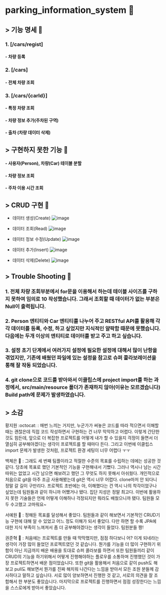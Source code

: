 # parking_information_system :car:
## > 기능 명세 :page_with_curl:
### 1. [/cars/regist]    
#### - 차량 등록 
### 2. [/cars] 
#### - 전체 차량 조회
### 3. [/cars/{carId}] 
#### - 특정 차량 조회
#### - 차량 정보 추가(주차된 구역)
#### - 출차 (차량 데이터 삭제)


## > 구현하지 못한 기능 :see_no_evil:
#### - 사용자(Person), 차량(Car) 테이블 분할
#### - 차량 정보 조회  
#### - 주차 이용 시간 조회


## > CRUD 구현 :pushpin:

* 데이터 생성(Create)
![image](https://user-images.githubusercontent.com/85923524/170958888-0d0234f0-5d84-40e2-8bb5-63f6297974bc.png)


* 데이터 조회(Read) 
![image](https://user-images.githubusercontent.com/85923524/170964409-cc8bfd5c-00cc-40e5-94b5-2c3536096b4e.png)


* 데이터 정보 수정(Update)
![image](https://user-images.githubusercontent.com/85923524/170972159-3554c70c-8739-4ebb-8960-271988ecd5d5.png)


* 데이터 추가(Insert)
![image](https://user-images.githubusercontent.com/85923524/170965454-e6d6e41b-588f-49a2-a902-f1dd2b129e80.png)


* 데이터 삭제(Delete)
![image](https://user-images.githubusercontent.com/85923524/170965961-30a73b75-44f2-4859-9288-256ce461075c.png)




##  > Trouble Shooting :fishing_pole_and_fish:
### 1. 전체 차량 조회부분에서 for문을 이용해서 하는데 테이블 사이즈를 구하지 못하여 임의로 10 작성했습니다. 그래서 조회할 때 데이터가 없는 부분은 Null이 출력됩니다.   

### 2. Person 엔티티와 Car 엔티티를 나누어 주고 RESTful API를 활용해 각각 데이터를 등록, 수정, 하고 싶었지만 지식적인 얄팍함 때문에 못했습니다. 다음에는 두개 이상의 엔티티로 데이터를 받고 주고 하고 싶습니다.   

### 3. 설정 초기 단계에서 여러가지 설정에 필요한 설정에 대해서 많이 난항을 겪었지만, 기존에 배웠던 파일에 있는 설정을 참고로 슈퍼 콜라보레이션을 통해 잘 작동 되었습니다.   

### 4. git clone으로 코드를 받아와서 이클립스에 project import를 하는 과정에서, src/main/resource 폴더가 존재하지 않아(이유는 모르겠습니다) Build path에 문제가 발생하였습니다. 



## > 소감

황지원 :octocat: : 매번 느끼는 거지만, 누군가가 써놓은 코드를 따라 적으면서 이해할 때는 괜찮은데 직접 코드 작성하면서 구현하는 건 너무 막막하고 어렵다. 이렇게 간단한 것도 힘든데, 앞으로 더 복잡한 프로젝트를 어떻게 내가 할 수 있을지 걱정이 들면서 더 열심히 공부해야겠다는 생각이 프로젝트를 할 때마다 든다. 그리고 이번에 이클립스 import 문제가 발생한 것처럼, 프로젝트 환경 세팅이 너무 어렵다 ㅜㅜ

백체은 :baby_chick: : 그래도 세 번째 팀플이라고 적절한 수준의 목표를 수립하는 데에는 성공한 것 같다. 당초에 목표로 했던 기본적인 기능을 구현해내서 기뻤다. 그러나 역시나 남는 시간 따위는 없었고 시간 남으면 해보려고 했던 그 무엇도 하지 못해서 아쉬웠다. 개인적으로 처음으로 git을 아주 조금 사용해봤는데 git은 역시 너무 어렵다. clone마저 안 되다니 정말 갈 길이 구만리다. 프로젝트 초반에는 아, 이해했다는 건 역시 나의 착각이었구나 싶었는데 팀원들과 같이 하니까 어쨌거나 됐다. 집단 지성은 정말 최고다. 이번에 활용하지 못한 기술들은 언제 어떻게 이해하나 걱정되지만 뭐라도 배웠으니까 됐다. 팀원들 모두 수고했고 고마워요~

서예원 :octopus: : 정해둔 목표를 달성해서 좋았다. 팀원들과 같이 해보면서 기본적인 CRUD기능 구현에 대해 알 수 있었고 어느 정도 이해가 되서 좋았다. 다만 하면 할 수록 JPA에 대한 지식 부족이 느껴져서 좀 더 공부해야겠다는 생각이 들었다. 팀원분들 짱!

권준혁 :bear: : 처음에는 프로젝트를 만들 때 막막했지만, 점점 하다보니 어? 이게 되네라는 생각이 가장 많이 들었던 프로젝트였던 것 같습니다. 뭔가를 기능을 더 많이 구현하기 위함이 아닌 지금까지 배운 배용을 토대로 슈퍼 콜라보를 하면서 또한 팀원들끼리 같이 CRUD의 기능을 하기위해서 어떻게 진행해야하는 플로우를 소통하며 진행했던 것이 가장 프로젝트하면서 배운 점이었습니다. 또한 git을 활용해서 처음으로 같이 push도 해보고 pull도 해보면서 뭔가를 진짜 해치워 나간다는 느낌을 받아서 모든 조원 분들께 감사하다고 말하고 싶습니다. 서로 많이 양보하면서 진행한 것 같고, 서로의 의견을 잘 조합해서 한 부분도 좋았습니다. 마지막으로 프로젝트를 진행하면서 점점 성장한다는 느낌을 스스로에게 받아서 좋았습니다.
